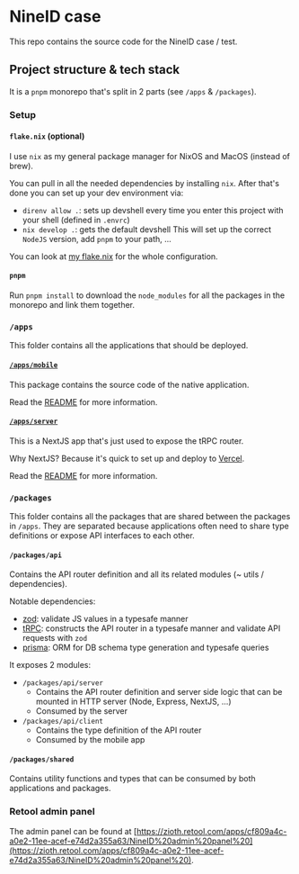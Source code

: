 # NineID case
This repo contains the source code for the NineID case / test.

## Project structure & tech stack
It is a `pnpm` monorepo that's split in 2 parts (see `/apps` & `/packages`).

### Setup
#### `flake.nix` (optional)
I use `nix` as my general package manager for NixOS and MacOS (instead of brew).

You can pull in all the needed dependencies by installing `nix`.
After that's done you can set up your dev environment via:
 - `direnv allow .`: sets up devshell every time you enter this project with your shell (defined in `.envrc`)
 - `nix develop .`: gets the default devshell
This will set up the correct `NodeJS` version, add `pnpm` to your path, ...

You can look at [my flake.nix](./flake.nix) for the whole configuration.

#### `pnpm`
Run `pnpm install` to download the `node_modules` for all the packages 
in the monorepo and link them together.

### `/apps`
This folder contains all the applications that should be deployed.

#### [`/apps/mobile`](./apps/mobile/README.md)
This package contains the source code of the native application.

Read the [README](./apps/mobile/README.md) for more information.

#### [`/apps/server`](./apps/server/README.md)
This is a NextJS app that's just used to expose the tRPC router.

Why NextJS? Because it's quick to set up and deploy to [Vercel](https://vercel.com).

Read the [README](./apps/server/README.md) for more information.

### `/packages`
This folder contains all the packages that are shared between the packages in `/apps`.
They are separated because applications often need to share type definitions or expose API interfaces to each other.

#### `/packages/api`
Contains the API router definition and all its related modules (~ utils / dependencies).

Notable dependencies: 
 - [zod](https://zod.dev/): validate JS values in a typesafe manner
 - [tRPC](https://trpc.io/): constructs the API router in a typesafe manner and validate API requests with `zod`
 - [prisma](https://www.prisma.io/client): ORM for DB schema type generation and typesafe queries


It exposes 2 modules:
 - `/packages/api/server`
    - Contains the API router definition and server side logic that can be mounted in HTTP server (Node, Express, NextJS, ...)
    - Consumed by the server
 - `/packages/api/client`
    - Contains the type definition of the API router
    - Consumed by the mobile app

#### `/packages/shared`
Contains utility functions and types that can be consumed by both applications and packages.

### Retool admin panel
The admin panel can be found at [https://zioth.retool.com/apps/cf809a4c-a0e2-11ee-acef-e74d2a355a63/NineID%20admin%20panel%20](https://zioth.retool.com/apps/cf809a4c-a0e2-11ee-acef-e74d2a355a63/NineID%20admin%20panel%20).
